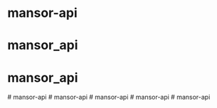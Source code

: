 # mansor-api
# mansor_api
# mansor_api
#   m a n s o r - a p i  
 #   m a n s o r - a p i  
 #   m a n s o r - a p i  
 #   m a n s o r - a p i  
 #   m a n s o r - a p i  
 